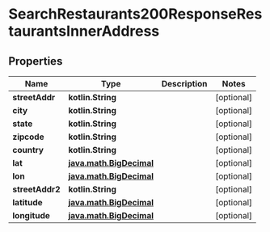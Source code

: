
# SearchRestaurants200ResponseRestaurantsInnerAddress

## Properties
| Name | Type | Description | Notes |
| ------------ | ------------- | ------------- | ------------- |
| **streetAddr** | **kotlin.String** |  |  [optional] |
| **city** | **kotlin.String** |  |  [optional] |
| **state** | **kotlin.String** |  |  [optional] |
| **zipcode** | **kotlin.String** |  |  [optional] |
| **country** | **kotlin.String** |  |  [optional] |
| **lat** | [**java.math.BigDecimal**](java.math.BigDecimal.md) |  |  [optional] |
| **lon** | [**java.math.BigDecimal**](java.math.BigDecimal.md) |  |  [optional] |
| **streetAddr2** | **kotlin.String** |  |  [optional] |
| **latitude** | [**java.math.BigDecimal**](java.math.BigDecimal.md) |  |  [optional] |
| **longitude** | [**java.math.BigDecimal**](java.math.BigDecimal.md) |  |  [optional] |



